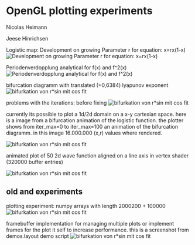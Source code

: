 OpenGL plotting experiments
============================
Nicolas Heimann

Jeese Hinrichsen

Logistic map:
Development on growing Parameter r for equation: x=rx(1-x)
![Development on growing Parameter r for equation: x=rx(1-x)](/dokumentation/Protokoll/animation_log.gif)

Periodenverdopplung analytical for f(x) and f^2(x)
![Periodenverdopplung analytical for f(x) and f^2(x)](/dokumentation/Protokoll/analy-periodenv.png)
 
bifurcation diagramm with translated (+0,6384) lyapunov exponent
![bifurkation von r*sin mit cos fit](/results/bifurc-logistic-translated-lyapunov.jpg)


problems with the iterations: before fixing
![bifurkation von r*sin mit cos fit](/results/bad-iteration.png)


currently its possible to plot a 1d/2d domain on a x-y cartesian space. here is a image from a
bifurcation animation of the logistic function. the plotter shows from iter_max=0 to iter_max=100
an animation of the bifurcation diagramm. in this image 16.000.000 (x,r) values where rendered.

![bifurkation von r*sin mit cos fit](/bifurk2.png)

animated plot of 50 2d wave function aligned on a line axis in vertex shader (320000 buffer entries)

![bifurkation von r*sin mit cos fit](/waveplot.png)


old and experiments
-------------------

plotting experiment: numpy arrays with length 2000200 + 100000
![bifurkation von r*sin mit cos fit](/plot_bifurcation_sin_with_cos_fit.jpg)



framebuffer implementation for managing multiple plots or
implement frames for the plot it self to increase performance.
this is a screenshot from demos.layout demo script
![bifurkation von r*sin mit cos fit](/layout_demo.png)
